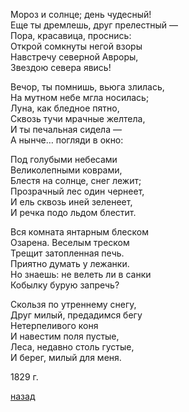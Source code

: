 Мороз и солнце; день чудесный!  
Еще ты дремлешь, друг прелестный —  
Пора, красавица, проснись:  
Открой сомкнуты негой взоры  
Навстречу северной Авроры,  
Звездою севера явись!  
  
Вечор, ты помнишь, вьюга злилась,  
На мутном небе мгла носилась;  
Луна, как бледное пятно,  
Сквозь тучи мрачные желтела,  
И ты печальная сидела —  
А нынче… погляди в окно:  
  
Под голубыми небесами  
Великолепными коврами,  
Блестя на солнце, снег лежит;  
Прозрачный лес один чернеет,  
И ель сквозь иней зеленеет,  
И речка подо льдом блестит.  
  
Вся комната янтарным блеском  
Озарена. Веселым треском  
Трещит затопленная печь.  
Приятно думать у лежанки.  
Но знаешь: не велеть ли в санки  
Кобылку бурую запречь?  
  
Скользя по утреннему снегу,  
Друг милый, предадимся бегу  
Нетерпеливого коня  
И навестим поля пустые,  
Леса, недавно столь густые,  
И берег, милый для меня.  
  
1829 г.  
  
[назад](../index.md)